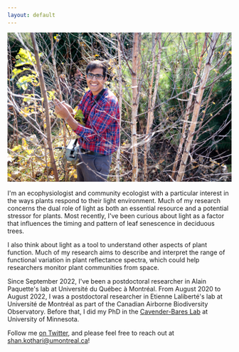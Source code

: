 ```yaml
---
layout: default
---
```

![](/Images/023_UMF-CedarCreek_10-18-2018.jpg)

I'm an ecophysiologist and community ecologist with a particular interest in the ways plants respond to their light environment. Much of my research concerns the dual role of light as both an essential resource and a potential stressor for plants. Most recently, I've been curious about light as a factor that influences the timing and pattern of leaf senescence in deciduous trees.

I also think about light as a tool to understand other aspects of plant function. Much of my research aims to describe and interpret the range of functional variation in plant reflectance spectra, which could help researchers monitor plant communities from space.

Since September 2022, I've been a postdoctoral researcher in Alain Paquette's lab at Université du Québec à Montréal. From August 2020 to August 2022, I was a postdoctoral researcher in Etienne Laliberté's lab at Université de Montréal as part of the Canadian Airborne Biodiversity Observatory. Before that, I did my PhD in the [Cavender-Bares Lab](https://cbs.umn.edu/cavender-bares-lab/home) at University of Minnesota.

Follow me [on Twitter](https://twitter.com/ShanKothari), and please feel free to reach out at <shan.kothari@umontreal.ca>!

